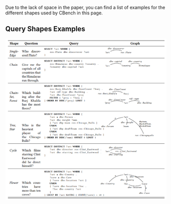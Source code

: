 Due to the lack of space in the paper, you can find a list of examples for the different shapes used by CBench in this page.
## Query Shapes Examples
![Image of Shapes](images/shapes.PNG)
